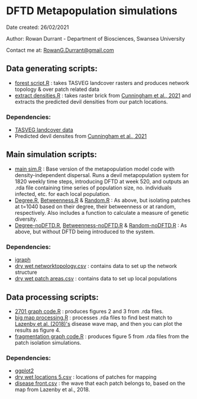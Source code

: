 # DFTD Metapopulation simulations

Date created: 26/02/2021

Author: Rowan Durrant - Department of Biosciences, Swansea University 

Contact me at: RowanG.Durrant@gmail.com


## Data generating scripts:
- [forest script.R](R%20Code/forest%20script.R) : takes TASVEG landcover rasters and produces network topology & over patch related data
- [extract densities.R](R%20Code/extract%20densities.R) : takes raster brick from [Cunningham et al., 2021](https://doi.org/10.1111/ele.13703) and extracts the predicted devil densities from our patch locations.
### Dependencies:
- [TASVEG landcover data](https://dpipwe.tas.gov.au/conservation/development-planning-conservation-assessment/planning-tools/monitoring-and-mapping-tasmanias-vegetation-%28tasveg%29/tasveg-the-digital-vegetation-map-of-tasmania)
- Predicted devil densites from [Cunningham et al., 2021](https://onlinelibrary.wiley.com/doi/abs/10.1111/ele.13703)

## Main simulation scripts:
- [main sim.R](R%20Code/main%20sim.R) : Base version of the metapopulation model code with density-independent dispersal. Runs a devil metapopulation system for 1820 weekly time steps, introducing DFTD at week 520, and outputs an .rda file containing time series of population size, no. individuals infected, etc. for each local population.
- [Degree.R](R%20Code/Degree.R), [Betweenness.R](R%20Code/Betweenness.R) & [Random.R](R%20Code/Random.R) : As above, but isolating patches at t=1040 based on their degree, their betweenness or at random, respectively. Also includes a function to calculate a measure of genetic diversity. 
- [Degree-noDFTD.R](R%20Code/Degree-noDFTD.R), [Betweenness-noDFTD.R](R%20Code/Betweenness-noDFTD.R) & [Random-noDFTD.R](R%20Code/Random-noDFTD.R) : As above, but without DFTD being introduced to the system.

### Dependencies: 
- [igraph](https://igraph.org/r/) 
- [dry wet networktopology.csv](Data%20Files/dry%20wet%20networktopology.csv) : contains data to set up the network structure
- [dry wet patch areas.csv](Data%20Files/dry%20wet%20patch%20areas.csv) : contains data to set up local populations 


## Data processing scripts:
- [2701 graph code.R](R%20Code/2701%20graph%20code.R) : produces figures 2 and 3 from .rda files.
- [big map processing.R](R%20Code/big%20map%20processing.R) : processes .rda files to find best match to [Lazenby et al. (2018)'s](https://besjournals.onlinelibrary.wiley.com/doi/abs/10.1111/1365-2664.13088) disease wave map, and then you can plot the results as figure 4.
- [fragmentation graph code.R](R%20Code/fragmentation%20graph%20code.R) : produces figure 5 from .rda files from the patch isolation simulations.


### Dependencies: 
- [ggplot2](https://ggplot2.tidyverse.org/)
- [dry wet locations 5.csv](Data%20Files/dry%20wet%20locations%205.csv) : locations of patches for mapping
- [disease front.csv](Data%20Files/disease%20front.csv) : the wave that each patch belongs to, based on the map from Lazenby et al., 2018.



